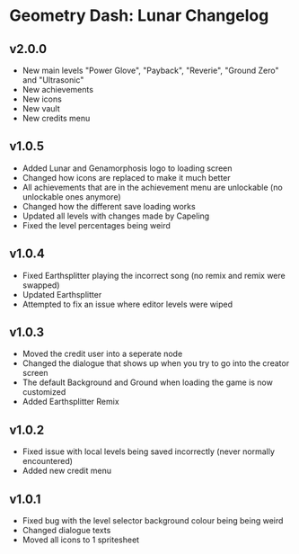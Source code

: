 # Geometry Dash: Lunar Changelog
## v2.0.0
- New main levels "Power Glove", "Payback", "Reverie", "Ground Zero" and "Ultrasonic"
- New achievements
- New icons
- New vault
- New credits menu
## v1.0.5
- Added Lunar and Genamorphosis logo to loading screen
- Changed how icons are replaced to make it much better
- All achievements that are in the achievement menu are unlockable (no unlockable ones anymore)
- Changed how the different save loading works
- Updated all levels with changes made by Capeling
- Fixed the level percentages being weird
## v1.0.4
- Fixed Earthsplitter playing the incorrect song (no remix and remix were swapped)
- Updated Earthsplitter
- Attempted to fix an issue where editor levels were wiped
## v1.0.3
- Moved the credit user into a seperate node
- Changed the dialogue that shows up when you try to go into the creator screen
- The default Background and Ground when loading the game is now customized
- Added Earthsplitter Remix
## v1.0.2
- Fixed issue with local levels being saved incorrectly (never normally encountered)
- Added new credit menu
## v1.0.1
- Fixed bug with the level selector background colour being being weird
- Changed dialogue texts
- Moved all icons to 1 spritesheet